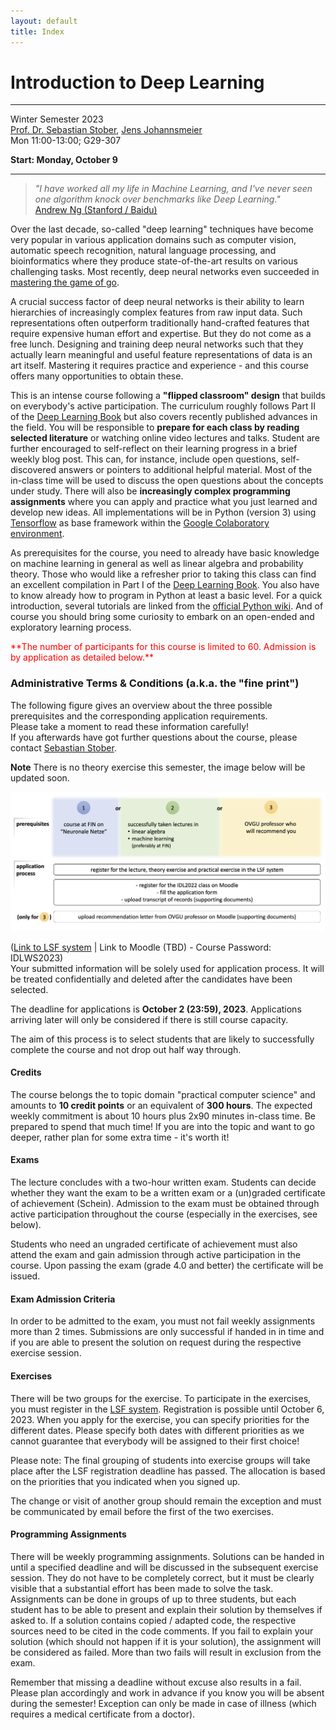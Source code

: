 ```yaml
---
layout: default
title: Index
---
```


# Introduction to Deep Learning
---------------------------------

Winter Semester 2023  
[Prof. Dr. Sebastian Stober](http://www.ai.ovgu.de/Staff/Stober.html),
[Jens Johannsmeier](http://www.ai.ovgu.de/Staff/Johannsmeier.html)  
Mon 11:00-13:00; G29-307

**Start: Monday, October 9**

---

>_"I have worked all my life in Machine Learning, and I've never seen one algorithm knock over benchmarks like Deep Learning."_  
>[Andrew Ng (Stanford / Baidu)](http://www.andrewng.org/)

Over the last decade, so-called "deep learning" techniques have become very popular in various application domains such as computer vision, automatic speech recognition, natural language processing, and bioinformatics where they produce state-of-the-art results on various challenging tasks.
Most recently, deep neural networks even succeeded in [mastering the game of go](http://www.nature.com/news/google-ai-algorithm-masters-ancient-game-of-go-1.19234).

A crucial success factor of deep neural networks is their ability to learn hierarchies of increasingly complex features from raw input data.
Such representations often outperform traditionally hand-crafted features that require expensive human effort and expertise.
But they do not come as a free lunch.
Designing and training deep neural networks such that they actually learn meaningful and useful feature representations of data is an art itself.
Mastering it requires practice and experience - and this course offers many opportunities to obtain these.

This is an intense course following a **"flipped classroom" design** that builds on everybody's active participation.
The curriculum roughly follows Part II of the [Deep Learning Book](http://www.deeplearningbook.org/) but also covers recently published advances in the field.
You will be responsible to **prepare for each class by reading selected literature** or watching online video lectures and talks.
Student are further encouraged to self-reflect on their learning progress in a brief weekly blog post.
This can, for instance, include open questions, self-discovered answers or pointers to additional helpful material.
Most of the in-class time will be used to discuss the open questions about the concepts under study.
There will also be **increasingly complex programming assignments** where you can apply and practice what you just learned and develop new ideas.
All implementations will be in Python (version 3) using [Tensorflow](https://www.tensorflow.org/) as base framework within the [Google Colaboratory environment](https://colab.research.google.com).

As prerequisites for the course, you need to already have basic knowledge on machine learning in general as well as linear algebra and probability theory.
Those who would like a refresher prior to taking this class can find an excellent compilation in Part I of the [Deep Learning Book](http://www.deeplearningbook.org/).
You also have to know already how to program in Python at least a basic level.
For a quick introduction, several tutorials are linked from the [official Python wiki](https://wiki.python.org/moin/BeginnersGuide/Programmers).
And of course you should bring some curiosity to embark on an open-ended and exploratory learning process.

<span style="color:red">
**The number of participants for this course is limited to 60. Admission is by application as detailed below.**
</span>



### Administrative Terms & Conditions (a.k.a. the "fine print")

The following figure gives an overview about the three possible prerequisites and the corresponding application requirements.  
Please take a moment to read these information carefully!  
If you afterwards have got further questions about the course, please contact [Sebastian Stober](mailto:stober@ovgu.de).

**Note** There is no theory exercise this semester, the image below will be updated soon.

<img src="figures/prerequisites.png" width="700">

([Link to LSF system](https://lsf.ovgu.de/qislsf/rds?state=verpublish&status=init&vmfile=no&publishid=200184&moduleCall=webInfo&publishConfFile=webInfo&publishSubDir=veranstaltung)
| Link to Moodle (TBD) - Course Password: IDLWS2023)  
Your submitted information will be solely used for application process. It will be treated confidentially and deleted after the candidates have been selected.  


The deadline for applications is **October 2 (23:59), 2023**. Applications arriving later will only be considered if there is still course capacity.

The aim of this process is to select students that are likely to successfully complete the course and not drop out half way through.


#### Credits

The course belongs the to topic domain "practical computer science" and amounts to **10 credit points** or an equivalent of **300 hours**.
The expected weekly commitment is about 10 hours plus 2x90 minutes in-class time.
Be prepared to spend that much time!
If you are into the topic and want to go deeper, rather plan for some extra time - it's worth it!


#### Exams

The lecture concludes with a two-hour written exam.
Students can decide whether they want the exam to be a written exam or a (un)graded certificate of achievement (Schein).
Admission to the exam must be obtained through active participation throughout the course (especially in the exercises, see below).

Students who need an ungraded certificate of achievement must also attend the exam and gain admission through active participation in the course.
Upon passing the exam (grade 4.0 and better) the certificate will be issued.


#### Exam Admission Criteria

In order to be admitted to the exam, you must not fail weekly assignments more than 2 times. Submissions are only successful if handed in in time and if you are able to present the solution on request during the respective exercise session.


#### Exercises

There will be two groups for the exercise.
To participate in the exercises, you must register in the 
[LSF system](https://lsf.ovgu.de/qislsf/rds?state=verpublish&status=init&vmfile=no&publishid=200538&moduleCall=webInfo&publishConfFile=webInfo&publishSubDir=veranstaltung).
Registration is possible until October 6, 2023.
When you apply for the exercise, you can specify priorities for the different dates.
Please specify both dates with different priorities as we cannot guarantee that everybody will be assigned to their first choice!

Please note: The final grouping of students into exercise groups will take place after the LSF registration deadline has passed.
The allocation is based on the priorities that you indicated when you signed up.

The change or visit of another group should remain the exception and must be communicated by email before the first of the two exercises.


#### Programming Assignments

There will be weekly programming assignments.
Solutions can be handed in until a specified deadline and will be discussed in the subsequent exercise session.
They do not have to be completely correct, but it must be clearly visible that a substantial effort has been made to solve the task.
Assignments can be done in groups of up to three students, but each student has to be able to present and explain their solution by themselves if asked to.
If a solution contains copied / adapted code, the respective sources need to be cited in the code comments. If you fail to explain your solution (which should not happen if it is your solution), the assignment will be considered as failed. More than two fails will result in exclusion from the exam.

Remember that missing a deadline without excuse also results in a fail. Please plan accordingly and work in advance if you know you will be absent during the semester! Exception can only be made in case of illness (which requires a medical certificate from a doctor).
